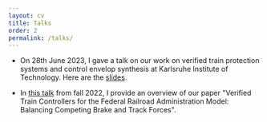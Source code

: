 ```yaml
---
layout: cv
title: Talks
order: 2
permalink: /talks/
---
```


* On 28th June 2023, I gave a talk on our work on verified train protection systems and control envelop synthesis at Karlsruhe Institute of Technology. Here are the [slides](/assets/kit-talk-06-23.pdf).

* In [this talk](https://www.youtube.com/watch?v=TKRSZA_61cM) from fall 2022, I provide an overview of our paper "Verified Train Controllers for the Federal Railroad Administration Model: Balancing Competing Brake and Track Forces".